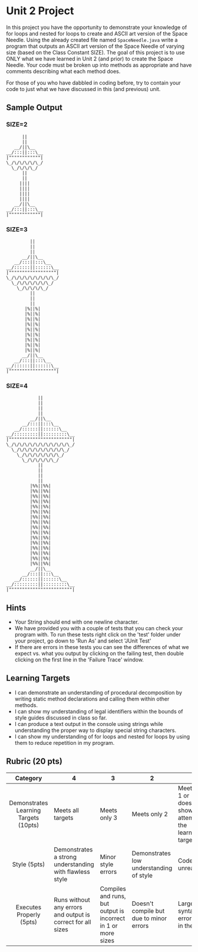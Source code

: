 # Unit 2 Project
In this project you have the opportunity to demonstrate your knowledge of for loops and nested for loops to create and ASCII art version of the Space Needle. Using the already created file named `SpaceNeedle.java` write a program that outputs an ASCII art version of the Space Needle of varying size (based on the Class Constant SIZE). The goal of this project is to use ONLY what we have learned in Unit 2 (and prior) to create the Space Needle. Your code must be broken up into methods as appropriate and have comments describing what each method does.  

For those of you who have dabbled in coding before, try to contain your code to just what we have discussed in this (and previous) unit. 


## Sample Output

### SIZE=2

```
      ||
      ||
   __/||\__
__/:::||:::\__
|""""""""""""|
\_/\/\/\/\/\_/
  \_/\/\/\_/
      ||
      ||
     ||||
     ||||
     ||||
     ||||
   __/||\__
__/:::||:::\__
|""""""""""""|

```

### SIZE=3

```
         ||
         ||
         ||
      __/||\__
   __/:::||:::\__
__/::::::||::::::\__
|""""""""""""""""""|
\_/\/\/\/\/\/\/\/\_/
  \_/\/\/\/\/\/\_/
    \_/\/\/\/\_/
         ||
         ||
         ||
       |%||%|
       |%||%|
       |%||%|
       |%||%|
       |%||%|
       |%||%|
       |%||%|
       |%||%|
       |%||%|
      __/||\__
   __/:::||:::\__
__/::::::||::::::\__
|""""""""""""""""""|

```

### SIZE=4

```
            ||
            ||
            ||
            ||
         __/||\__
      __/:::||:::\__
   __/::::::||::::::\__
__/:::::::::||:::::::::\__
|""""""""""""""""""""""""|
\_/\/\/\/\/\/\/\/\/\/\/\_/
  \_/\/\/\/\/\/\/\/\/\_/
    \_/\/\/\/\/\/\/\_/
      \_/\/\/\/\/\_/
            ||
            ||
            ||
            ||
         |%%||%%|
         |%%||%%|
         |%%||%%|
         |%%||%%|
         |%%||%%|
         |%%||%%|
         |%%||%%|
         |%%||%%|
         |%%||%%|
         |%%||%%|
         |%%||%%|
         |%%||%%|
         |%%||%%|
         |%%||%%|
         |%%||%%|
         |%%||%%|
         __/||\__
      __/:::||:::\__
   __/::::::||::::::\__
__/:::::::::||:::::::::\__
|""""""""""""""""""""""""|

```


## Hints

* Your String should end with one newline character.
* We have provided you with a couple of tests that you can check your program with. To run these tests right click on the 'test' folder under your project, go down to 'Run As' and select 'JUnit Test'
* If there are errors in these tests you can see the differences of what we expect vs. what you output by clicking on the failing test, then double clicking on the first line in the 'Failure Trace' window.

## Learning Targets
* I can demonstrate an understanding of procedural decomposition by writing static method declarations and calling them within other methods.
* I can show my understanding of legal identifiers within the bounds of style guides discussed in class so far.
* I can produce a text output in the console using strings while understanding the proper way to display special string characters.
* I can show my understanding of for loops and nested for loops by using them to reduce repetition in my program.

## Rubric (20 pts)
| Category | 4 | 3 | 2 | 1 |
| :--------: | --- | --- | --- | --- |
| Demonstrates Learning Targets (10pts) | Meets all targets | Meets only 3 | Meets only 2 | Meets only 1 or doesn't show any attempt at the learning targets |
| Style (5pts) | Demonstrates a strong understanding with flawless style | Minor style errors | Demonstrates low understanding of style | Code is unreadable |
| Executes Properly (5pts) | Runs without any errors and output is correct for all sizes | Compiles and runs, but output is incorrect in 1 or more sizes | Doesn't compile but due to minor errors | Large syntax errors left in the code |
